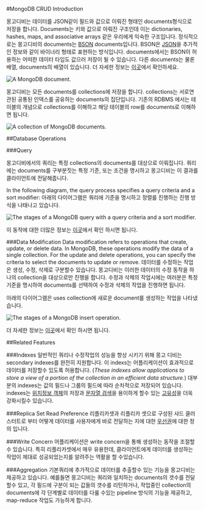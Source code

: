 #MongoDB CRUD Introduction

몽고디비는 데이터를 JSON같이 필드와 값으로 이뤄진 형태인 documents형식으로 저장을 합니다.  Documents는 키와 값으로 아뤄진 구조인데 이는 dictionaries, hashes, maps, and associative arrays 같은 우리에게 익숙한 구조입니다.
정식적으로는 몽고디비의 documents는 [BSON](http://docs.mongodb.org/manual/reference/glossary/#term-bson) documents입니다. BSON은 [JSON](http://docs.mongodb.org/manual/reference/glossary/#term-json)을 추가적인 정보와 같이 바이너리 형태로 표현하는 방식입니다. documents에서는 BSON이 허용하는 어떠한 데이터 타입도 값으러 저장이 될 수 있습니다. 다른 documents는 물론 배열, documents의 배열이 있습니다. 더 자세한 정보는 [이곳](http://docs.mongodb.org/manual/core/document/)에서 확인하세요.

![A MongoDB document.](http://docs.mongodb.org/manual/_images/crud-annotated-document.png)


몽고디비는 모든 documents를 collections에 저장을 합니다. collections는 서로연관된 공통된 인덱스를 공유하는 documents의 집단입니다. 기존의 RDBMS 에서는 테이블의 개념으로 collections를 이해하고 해당 테이블의 row를 documents로 이해하면 됩니다.

![A collection of MongoDB documents.](http://docs.mongodb.org/manual/_images/crud-annotated-collection.png)



##Database Operations

###Query

몽고디비에서의 쿼리는 특정 collections의 documents를 대상으로 이뤄집니다. 쿼리에는 documents를 구부분짓는  특정 기준, 또는 조건을 명시하고 몽고디비는 이 결과를 클라이언트에 전달해줍니다.

In the following diagram, the query process specifies a query criteria and a sort modifier:
아래의 다이어그램은 쿼리에 기준을 명시하고 정렬를 진행하는 진행 방식을 나태나고 있습니다.

![The stages of a MongoDB query with a query criteria and a sort modifier.](http://docs.mongodb.org/manual/_images/crud-query-stages.png)

이 동작에 대한 더많은 정보는 [이곳](http://docs.mongodb.org/manual/core/read-operations-introduction/)에서 확인 하시면 됩니다.


###Data Modification
Data modification refers to operations that create, update, or delete data. In MongoDB, these operations modify the data of a single collection. For the update and delete operations, you can specify the criteria to select the documents to update or remove.
데이터를 수정하는 작업은 생성, 수정, 삭제로 구분할수 있습니다. 몽고디비는 이러한 데이터의 수정 동작을 하나의 collection을 대상으로만 진행을 합니다. 수정과 삭제의 작업시에는 여러분은 특정 기준을 명시하여 documents를 선택하여 수정과 삭제의 작업을 진행하면 됩니다.

아래의 다이어그램은 uses collection에 새로운 document를 생성하는 작업을 나타냈습니다.

![The stages of a MongoDB insert operation.](http://docs.mongodb.org/manual/_images/crud-insert-stages.png)

더 자세한 정보는 [이곳](http://docs.mongodb.org/manual/core/write-operations-introduction/)에서 확인 하시면 됩니다.

##Related Features

###Indexes
일반적인 쿼리나 수정작업의 성능을 향상 시키기 위해 몽고 디비는 secondary indexes를 완전히 지원합니다. 이 indexs는 어플리케이션이 효과적으로 데이터를 저장할수 있도록 허용합니다. (*These indexes allow applications to store a view of a portion of the collection in an efficient data structure.*)
대부분의 indexes는 값의 필드나 그룹의 필드에 따라  순차적으로 저장되어 있습니다. indexes는 [위치정보 객체](http://docs.mongodb.org/manual/applications/geospatial-indexes/)의 저장과 [문자열 검색](http://docs.mongodb.org/manual/core/index-text/)을 용이하게 할수 있는  [고유성](http://docs.mongodb.org/manual/core/crud-introduction/)을 더욱 강화시킬수 있습니다.

###Replica Set Read Preference
리플리카셋과 리플리카 셋으로 구성된 샤드 클러스터트로 부터 어떻게 데이터를 사용자에게 바로 전달하는 지에 대한 [우선권](http://docs.mongodb.org/manual/core/read-preference/#replica-set-read-preference)에 대한 정의 입니다.

###Write Concern
어플리케이션은 write concern을 통해 생성하는 동작을 조절할 수 있습니다. 특히 리플리카셋에서 매우 유용한데, 클라이언트에게  데이터를 생성하는 작업이 제대로 성공되었는지를 알려주는 역활을 할 수있습니다.

###Aggregation
기본쿼리에 추가적으로 데이터를 추출할수 있는 기능을 몽고디비는 제공하고 있습니다. 예를들면 몽고디비는 쿼리와 일치하는 documents의 갯수를 전달할수 있고, 각 필드에 구분이 되는 값들의 갯수를 리턴하거나, 작업중인 collection의 documents에 각 단계별로 데이터를 다룰 수있는 pipeline 방식의 기능을 제공하고, map-reduce 작업도 가능하게 합니다.